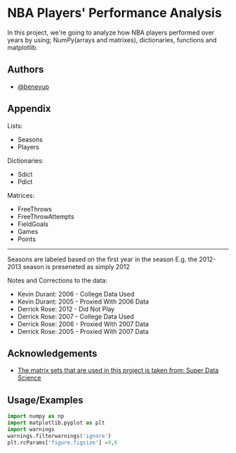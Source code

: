 # NBA Players' Performance Analysis

In this project, we're going to analyze how NBA players performed over years
by using; NumPy(arrays and matrixes), dictionaries, functions and matplotlib.


## Authors

- [@beneyup](https://www.github.com/beneyup)



## Appendix

Lists:
 - Seasons
 - Players

Dictionaries:
 - Sdict
 - Pdict

Matrices:
 - FreeThrows
 - FreeThrowAttempts
 - FieldGoals
 - Games
 - Points

---

Seasons are labeled based on the first year in the season
E.g. the 2012-2013 season is preseneted as simply 2012

Notes and Corrections to the data:
 - Kevin Durant: 2006 - College Data Used
 - Kevin Durant: 2005 - Proxied With 2006 Data
 - Derrick Rose: 2012 - Did Not Play
 - Derrick Rose: 2007 - College Data Used
 - Derrick Rose: 2006 - Proxied With 2007 Data
 - Derrick Rose: 2005 - Proxied With 2007 Data
## Acknowledgements

 - [The matrix sets that are used in this project is taken from: Super Data Science](https://www.superdatascience.com)



## Usage/Examples

```python
import numpy as np
import matplotlib.pyplot as plt
import warnings
warnings.filterwarnings('ignore')
plt.rcParams['figure.figsize'] =9,6

```

